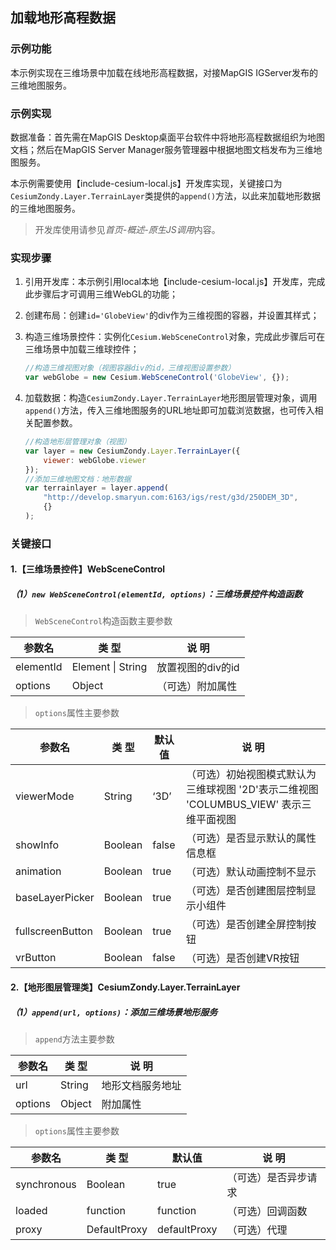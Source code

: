## 加载地形高程数据

### 示例功能

本示例实现在三维场景中加载在线地形高程数据，对接MapGIS IGServer发布的三维地图服务。

### 示例实现

数据准备：首先需在MapGIS Desktop桌面平台软件中将地形高程数据组织为地图文档；然后在MapGIS Server Manager服务管理器中根据地图文档发布为三维地图服务。

本示例需要使用【include-cesium-local.js】开发库实现，关键接口为`CesiumZondy.Layer.TerrainLayer`类提供的`append()`方法，以此来加载地形数据的三维地图服务。

> 开发库使用请参见*首页-概述-原生JS调用*内容。

### 实现步骤

1. 引用开发库：本示例引用local本地【include-cesium-local.js】开发库，完成此步骤后才可调用三维WebGL的功能；

2. 创建布局：创建`id='GlobeView'`的div作为三维视图的容器，并设置其样式；

3. 构造三维场景控件：实例化`Cesium.WebSceneControl`对象，完成此步骤后可在三维场景中加载三维球控件；

   ``` javascript
   //构造三维视图对象（视图容器div的id，三维视图设置参数）
   var webGlobe = new Cesium.WebSceneControl('GlobeView', {});
   ```

4. 加载数据：构造`CesiumZondy.Layer.TerrainLayer`地形图层管理对象，调用`append()`方法，传入三维地图服务的URL地址即可加载浏览数据，也可传入相关配置参数。

    ``` javascript
    //构造地形层管理对象（视图）
    var layer = new CesiumZondy.Layer.TerrainLayer({
        viewer: webGlobe.viewer
    });
    //添加三维地图文档：地形数据
    var terrainlayer = layer.append(
        "http://develop.smaryun.com:6163/igs/rest/g3d/250DEM_3D",
        {}
    );
    ```

### 关键接口

#### 1.【三维场景控件】WebSceneControl

##### （1）`new WebSceneControl(elementId, options)`：三维场景控件构造函数

> `WebSceneControl`构造函数主要参数

| 参数名    | 类 型             | 说 明             |
| --------- | ----------------- | ----------------- |
| elementId | Element \| String | 放置视图的div的id |
| options   | Object            | （可选）附加属性  |

> `options`属性主要参数

| 参数名           | 类 型   | 默认值 | 说 明                                                        |
| ---------------- | ------- | ------ | ------------------------------------------------------------ |
| viewerMode       | String  | ‘3D’   | （可选）初始视图模式默认为三维球视图 '2D'表示二维视图 'COLUMBUS_VIEW' 表示三维平面视图 |
| showInfo         | Boolean | false  | （可选）是否显示默认的属性信息框                             |
| animation        | Boolean | true   | （可选）默认动画控制不显示                                   |
| baseLayerPicker  | Boolean | true   | （可选）是否创建图层控制显示小组件                           |
| fullscreenButton | Boolean | true   | （可选）是否创建全屏控制按钮                                 |
| vrButton         | Boolean | false  | （可选）是否创建VR按钮                                       |

#### 2.【地形图层管理类】CesiumZondy.Layer.TerrainLayer

##### （1）`append(url, options)`：添加三维场景地形服务

> `append`方法主要参数

| 参数名  | 类 型        | 说 明    |
| ------- | ------------ | -------- |
| url     | String       | 地形文档服务地址 |
| options | Object       | 附加属性 |

> `options`属性主要参数

| 参数名      | 类 型   | 默认值   | 说 明                 |
| ----------- | ------- | -------- | --------------------- |
|synchronous|	Boolean|	true|	（可选）是否异步请求|
|loaded|	function	 |function|	（可选）回调函数|
|proxy|	DefaultProxy|	defaultProxy|	（可选）代理|
